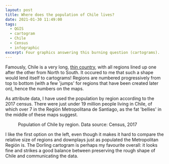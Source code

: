 ```yaml
---
layout: post
title: Where does the population of Chile lives?
date: 2021-01-30 11:49:00
tags:
  - QGIS
  - cartogram
  - Chile
  - Census
  - infographic
excerpt: Four graphics answering this burning question (cartograms).
---
```


Famously, Chile is a very long, <a href="https://www.penguinrandomhouse.com/books/189554/travels-in-a-thin-country-by-sara-wheeler/">thin country</a>, with all regions lined up one after the other from North to South. It occured to me that such a shape would lend itself to cartograms! Regions are numbered progressively from top to bottom (with a few 'jumps' for regions that have been created later on), hence the numbers on the maps.  

As attribute data, I have used the population by region according to the 2017 census. There were just under 19 million people living in Chile, of which over 7 in the Región Metropolitana de Santiago, as the fat 'bellies' in the middle of these maps suggest.

<figure class="align-center">
  <img src="{{ '/img/poblacion_cartograms_withK.jpg' | absolute_url }}" alt="">
  <figcaption>
	 Population of Chile by region. Data source: Census, 2017
	</figcaption>
</figure>

I like the first option on the left, even though it makes it hard to compare the relative size of regions and downplays just as populated the Metropolitan Región is. The Dorling cartogram is perhaps my favourite overall: it looks fine and strikes a good balance between preserving the rough shape of Chile and communicating the data. 